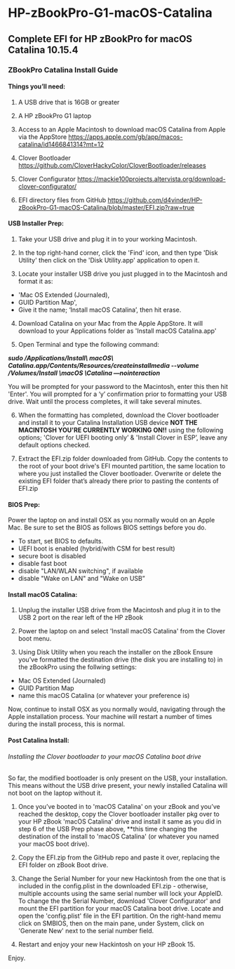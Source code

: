 # HP-zBookPro-G1-macOS-Catalina
## Complete EFI for HP zBookPro for macOS Catalina 10.15.4

### ZBookPro Catalina Install Guide

#### Things you’ll need:

1. A USB drive that is 16GB or greater

2. A HP zBookPro G1 laptop

3. Access to an Apple Macintosh to download macOS Catalina from Apple via the AppStore https://apps.apple.com/gb/app/macos-catalina/id1466841314?mt=12

4. Clover Bootloader https://github.com/CloverHackyColor/CloverBootloader/releases

5. Clover Configurator https://mackie100projects.altervista.org/download-clover-configurator/

5. EFI directory files from GitHub https://github.com/d4vinder/HP-zBookPro-G1-macOS-Catalina/blob/master/EFI.zip?raw=true

#### USB Installer Prep: 

1. Take your USB drive and plug it in to your working Macintosh.

2. In the top right-hand corner, click the 'Find' icon, and then type 'Disk Utility' then click on the 'Disk Utility.app' application to open it. 

3. Locate your installer USB drive you just plugged in to the Macintosh and format it as:
- 'Mac OS Extended (Journaled), 
- GUID Partition Map',
- Give it the name; ‘Install macOS Catalina’, then hit erase.

4. Download Catalina on your Mac from the Apple AppStore. It will download to your Applications folder as 'Install macOS Catalina.app'

5. Open Terminal and type the following command:

***sudo /Applications/Install\ macOS\ Catalina.app/Contents/Resources/createinstallmedia --volume /Volumes/Install \macOS \Catalina —nointeraction***

You will be prompted for your password to the Macintosh, enter this then hit 'Enter'. You will prompted for a ‘y’ confirmation prior to formatting your USB drive. Wait until the process completes, it will take several minutes.
 
6. When the formatting has completed, download the Clover bootloader and install it to your Catalina Installation USB device **NOT THE MACINTOSH YOU'RE CURRENTLY WORKING ON!!** using the following options; 'Clover for UEFI booting only’ & 'Install Clover in ESP’, leave any default options checked.

7. Extract the EFI.zip folder downloaded from GitHub. Copy the contents to the root of your boot drive's EFI mounted partition, the same location to where you just installed the Clover bootloader. Overwrite or delete the existing EFI folder that’s already there prior to pasting the contents of EFI.zip

#### BIOS Prep:

Power the laptop on and install OSX as you normally would on an Apple Mac. Be sure to set the BIOS as follows BIOS settings before you do.
- To start, set BIOS to defaults.
- UEFI boot is enabled (hybrid/with CSM for best result)
- secure boot is disabled
- disable fast boot
- disable "LAN/WLAN switching", if available
- disable "Wake on LAN" and "Wake on USB”

#### Install macOS Catalina:

1. Unplug the installer USB drive from the Macintosh and plug it in to the USB 2 port on the rear left of the HP zBook

2. Power the laptop on and select 'Install macOS Catalina' from the Clover boot menu. 

3. Using Disk Utility when you reach the installer on the zBook Ensure you’ve formatted the destination drive (the disk you are installing to) in the zBookPro using the follwing settings:

- Mac OS Extended (Journaled)
- GUID Partition Map
- name this macOS Catalina (or whatever your preference is)

Now, continue to install OSX as you normally would, navigating through the  Apple installation process. Your machine will restart a number of times during the install process, this is normal. 

#### Post Catalina Install:

###### Installing the Clover bootloader to your macOS Catalina boot drive

So far, the modified bootloader is only present on the USB, your installation. This means without the USB drive present, your newly installed Catalina will not boot on the laptop without it. 

1. Once you’ve booted in to 'macOS Catalina' on your zBook and you’ve reached the desktop, copy the Clover bootloader installer pkg over to your HP zBook 'macOS Catalina' drive and install it same as you did in step 6 of the USB Prep phase above, **this time changing the destination of the install to 'macOS Catalina' (or whatever you named your macOS boot drive).

2. Copy the EFI.zip from the GitHub repo and paste it over, replacing the EFI folder on zBook Boot drive. 

3. Change the Serial Number for your new Hackintosh from the one that is included in the config.plist in the downloaded EFI.zip - otherwise, multiple accounts using the same serial number will lock your AppleID. To change the the Serial Number, download 'Clover Configurator' and mount the EFI partition for your macOS Catalina boot drive. Locate and open the 'config.plist' file in the EFI partition. On the right-hand memu click on SMBIOS, then on the main pane, under System, click on 'Generate New' next to the serial number field.

4. Restart and enjoy your new Hackintosh on your HP zBook 15.

Enjoy. 
